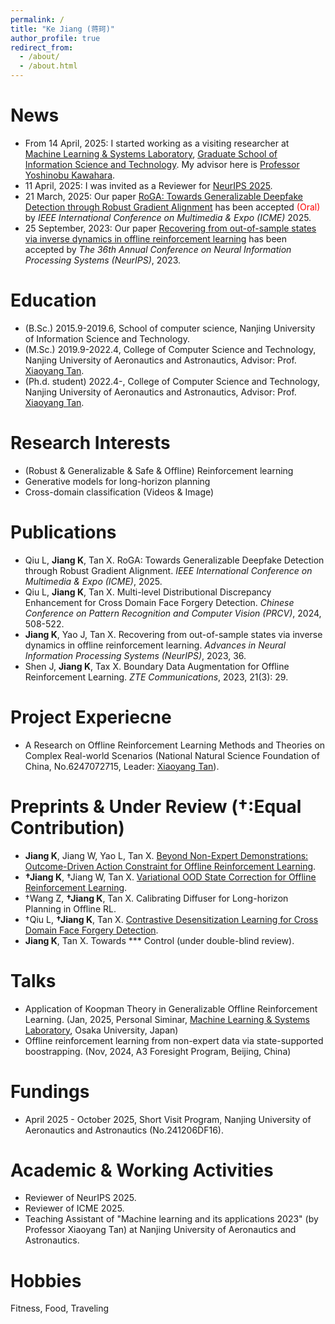 ```yaml
---
permalink: /
title: "Ke Jiang (蒋珂)"
author_profile: true
redirect_from: 
  - /about/
  - /about.html
---
```


News
======
 - From 14 April, 2025: I started working as a visiting researcher at [Machine Learning & Systems Laboratory](https://mls.ist.osaka-u.ac.jp/en/member.html), [Graduate School of Information Science and Technology](https://www.ist.osaka-u.ac.jp/english/). My advisor here is [Professor Yoshinobu Kawahara](https://mls.ist.osaka-u.ac.jp/en/~kawahara/).
 - 11 April, 2025: I was invited as a Reviewer for [NeurIPS 2025](https://neurips.cc/Conferences/2025).
 - 21 March, 2025: Our paper [RoGA: Towards Generalizable Deepfake Detection through Robust Gradient Alignment](https://arxiv.org/abs/2505.20653) has been accepted <span style="color:red">(Oral)</span> by *IEEE International Conference on Multimedia & Expo (ICME)* 2025.
 - 25 September, 2023: Our paper [Recovering from out-of-sample states via inverse dynamics in offline reinforcement learning](https://proceedings.neurips.cc/paper_files/paper/2023/file/7a0f7e9d9b42b26e5bfc9ba4c6e5287c-Paper-Conference.pdf) has been accepted by *The 36th Annual Conference on Neural Information Processing Systems (NeurIPS)*, 2023.

Education
======
 - (B.Sc.) 2015.9-2019.6, School of computer science, Nanjing University of Information Science and Technology.
 - (M.Sc.) 2019.9-2022.4, College of Computer Science and Technology, Nanjing University of Aeronautics and Astronautics, Advisor: Prof. [Xiaoyang Tan](https://parnec.nuaa.edu.cn/xtan/).
 - (Ph.d. student) 2022.4-, College of Computer Science and Technology, Nanjing University of Aeronautics and Astronautics, Advisor: Prof. [Xiaoyang Tan](https://parnec.nuaa.edu.cn/xtan/).

Research Interests
======
 - (Robust & Generalizable & Safe & Offline) Reinforcement learning
 - Generative models for long-horizon planning
 - Cross-domain classification (Videos & Image)

Publications
======
 - Qiu L, **Jiang K**, Tan X. RoGA: Towards Generalizable Deepfake Detection through Robust Gradient Alignment. *IEEE International Conference on Multimedia & Expo (ICME)*, 2025.
 - Qiu L, **Jiang K**, Tan X. Multi-level Distributional Discrepancy Enhancement for Cross Domain Face Forgery Detection. *Chinese Conference on Pattern Recognition and Computer Vision (PRCV)*, 2024, 508-522.
 - **Jiang K**, Yao J, Tan X. Recovering from out-of-sample states via inverse dynamics in offline reinforcement learning. *Advances in Neural Information Processing Systems (NeurIPS)*, 2023, 36.
 - Shen J, **Jiang K**, Tax X. Boundary Data Augmentation for Offline Reinforcement Learning. *ZTE Communications*, 2023, 21(3): 29.

Project Experiecne
======
 - A Research on Offline Reinforcement Learning Methods and Theories on Complex Real-world Scenarios (National Natural Science Foundation of China, No.6247072715, Leader: [Xiaoyang Tan](https://parnec.nuaa.edu.cn/xtan/)).

Preprints & Under Review (†:Equal Contribution)
======
 - **Jiang K**, Jiang W, Yao L, Tan X. [Beyond Non-Expert Demonstrations: Outcome-Driven Action Constraint for Offline Reinforcement Learning](https://arxiv.org/abs/2504.01719).
 - **†Jiang K**, †Jiang W, Tan X. [Variational OOD State Correction for Offline Reinforcement Learning](https://arxiv.org/abs/2505.00503).
 - †Wang Z, **†Jiang K**, Tan X. Calibrating Diffuser for Long-horizon Planning in Offline RL.
 - †Qiu L, **†Jiang K**, Tan X. [Contrastive Desensitization Learning for Cross Domain Face Forgery Detection](https://arxiv.org/abs/2505.20675).
 - **Jiang K**, Tan X. Towards *** Control (under double-blind review).

Talks
======
 - Application of Koopman Theory in Generalizable Offline Reinforcement Learning. (Jan, 2025, Personal Siminar, [Machine Learning & Systems Laboratory](https://mls.ist.osaka-u.ac.jp/en/member.html), Osaka University, Japan)
 - Offline reinforcement learning from non-expert data via state-supported boostrapping. (Nov, 2024, A3 Foresight Program, Beijing, China)

Fundings
======
 - April 2025 - October 2025, Short Visit Program, Nanjing University of Aeronautics and Astronautics (No.241206DF16).

Academic & Working Activities
======
 - Reviewer of NeurIPS 2025.
 - Reviewer of ICME 2025.
 - Teaching Assistant of "Machine learning and its applications 2023" (by Professor Xiaoyang Tan) at Nanjing University of Aeronautics and Astronautics.

Hobbies
======
Fitness, Food, Traveling

